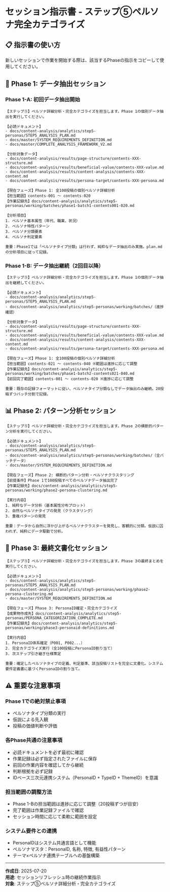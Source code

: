 # セッション指示書 - ステップ⑤ペルソナ完全カテゴライズ

## 📋 指示書の使い方

新しいセッションで作業を開始する際は、該当するPhaseの指示をコピーして使用してください。

## 🎯 Phase 1: データ抽出セッション

### Phase 1-A: 初回データ抽出開始

```
【ステップ⑤】ペルソナ詳細分析・完全カテゴライズを担当します。Phase 1の個別データ抽出を実行してください。

【必読ドキュメント】
- docs/content-analysis/analytics/step5-personas/STEP5_ANALYSIS_PLAN.md
- docs/master/SYSTEM_REQUIREMENTS_DEFINITION.md
- docs/master/COMPLETE_ANALYSIS_FRAMEWORK_V2.md

【分析対象データ】
- docs/content-analysis/results/page-structure/contents-XXX-structure.md
- docs/content-analysis/results/beneficial-value/contents-XXX-value.md
- docs/content-analysis/results/content-analysis/contents-XXX-content.md
- docs/content-analysis/results/persona-target/contents-XXX-persona.md

【現在フェーズ】Phase 1: 全100投稿の個別ペルソナ詳細分析
【担当範囲】contents-001 〜 contents-020
【作業記録先】docs/content-analysis/analytics/step5-personas/working/batches/phase1-batch1-contents001-020.md

【分析項目】
1. ペルソナ基本属性（年代、職業、状況）
2. ペルソナ特性パターン
3. ペルソナ分類要素
4. ペルソナ判定要素

重要：Phase1では「ペルソナタイプ分類」は行わず、純粋なデータ抽出のみ実施。plan.mdの分析項目に従って記録。
```

### Phase 1-B: データ抽出継続（2回目以降）

```
【ステップ⑤】ペルソナ詳細分析・完全カテゴライズを担当します。Phase 1の個別データ抽出を継続してください。

【必読ドキュメント】
- docs/content-analysis/analytics/step5-personas/STEP5_ANALYSIS_PLAN.md
- docs/content-analysis/analytics/step5-personas/working/batches/（進捗確認）

【分析対象データ】
- docs/content-analysis/results/page-structure/contents-XXX-structure.md
- docs/content-analysis/results/beneficial-value/contents-XXX-value.md
- docs/content-analysis/results/content-analysis/contents-XXX-content.md
- docs/content-analysis/results/persona-target/contents-XXX-persona.md

【現在フェーズ】Phase 1: 全100投稿の個別ペルソナ詳細分析
【担当範囲】contents-021 〜 contents-040 ※範囲は進捗に応じて調整
【作業記録先】docs/content-analysis/analytics/step5-personas/working/batches/phase1-batch2-contents021-040.md
【前回完了範囲】contents-001 〜 contents-020 ※進捗に応じて調整

重要：既存の記録フォーマットに従い、ペルソナタイプ分類なしでデータ抽出のみ継続。20投稿ずつバッチ分割で記録。
```

## 📊 Phase 2: パターン分析セッション

```
【ステップ⑤】ペルソナ詳細分析・完全カテゴライズを担当します。Phase 2の横断的パターン分析を実行してください。

【必読ドキュメント】
- docs/content-analysis/analytics/step5-personas/STEP5_ANALYSIS_PLAN.md
- docs/content-analysis/analytics/step5-personas/working/batches/（全バッチデータ）
- docs/master/SYSTEM_REQUIREMENTS_DEFINITION.md

【現在フェーズ】Phase 2: 横断的パターン分析・ペルソナクラスタリング
【前提条件】Phase 1で100投稿すべてのペルソナデータ抽出完了
【作業記録先】docs/content-analysis/analytics/step5-personas/working/phase2-persona-clustering.md

【実行内容】
1. 純粋なデータ分析（基本属性分布プロット）
2. 自然なペルソナタイプの発見（クラスタリング）
3. 重複パターンの発見

重要：データから自然に浮かび上がるペルソナクラスターを発見し、客観的に分類。仮説に囚われず、純粋にデータ駆動で分析。
```

## 📝 Phase 3: 最終文書化セッション

```
【ステップ⑤】ペルソナ詳細分析・完全カテゴライズを担当します。Phase 3の最終まとめを実行してください。

【必読ドキュメント】
- docs/content-analysis/analytics/step5-personas/STEP5_ANALYSIS_PLAN.md
- docs/content-analysis/analytics/step5-personas/working/phase2-persona-clustering.md
- docs/master/SYSTEM_REQUIREMENTS_DEFINITION.md

【現在フェーズ】Phase 3: PersonaID確定・完全カテゴライズ
【成果物作成先】docs/content-analysis/analytics/step5-personas/PERSONA_CATEGORIZATION_COMPLETE.md
【作業記録先】docs/content-analysis/analytics/step5-personas/working/phase3-personaid-definitions.md

【実行内容】
1. PersonaID体系確定（P001, P002...）
2. 完全カテゴライズ実行（全100投稿にPersonaID割り当て）
3. 次ステップ引き継ぎ仕様策定

重要：確定したペルソナタイプの定義、判定基準、該当投稿リストを完全に文書化。システム要件定義書に基づくPersonaIDの割り当て。
```

## ⚠️ 重要な注意事項

### Phase 1での絶対禁止事項
- ペルソナタイプ分類の実行
- 仮説による先入観
- 投稿の価値判断や評価

### 各Phase共通の注意事項
- 必読ドキュメントを必ず最初に確認
- 作業記録は必ず指定されたファイルに保存
- 前回の作業内容を確認してから継続
- 判断根拠を必ず記録
- IDベース三次元連携システム（PersonaID + TypeID + ThemeID）を意識

### 担当範囲の調整方法
- Phase 1-Bの担当範囲は進捗に応じて調整（20投稿ずつが目安）
- 完了範囲は作業記録ファイルで確認
- セッション時間に応じて柔軟に範囲を設定

### システム要件との連携
- PersonaIDはシステム共通言語として機能
- ペルソナマスタ：PersonaID, 名称, 特徴, 有益性パターン
- テーマ×ペルソナ連携テーブルへの基盤構築

---

**作成日**: 2025-07-20  
**用途**: セッションリフレッシュ時の継続作業指示  
**対象**: ステップ⑤ペルソナ詳細分析・完全カテゴライズ